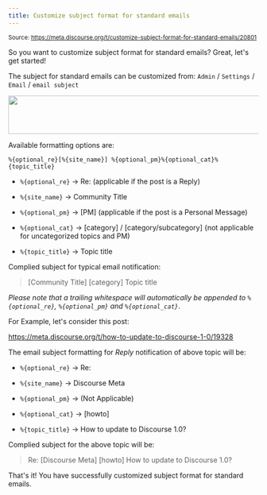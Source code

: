 ```yaml
---
title: Customize subject format for standard emails
---
```


<small class="doc-source">Source: https://meta.discourse.org/t/customize-subject-format-for-standard-emails/20801</small>

So you want to customize subject format for standard emails? Great, let's get started!

The subject for standard emails can be customized from: `Admin` / `Settings` / `Email` / `email subject`

<img src="//discourse-meta.s3-us-west-1.amazonaws.com/original/3X/4/d/4d6ff202f5422d3720b909b23aea6dc2b2cadd03.png" width="598" height="77"> 

Available formatting options are:

`%{optional_re}[%{site_name}] %{optional_pm}%{optional_cat}%{topic_title}`

* `%{optional_re}` &rarr; Re: (applicable if the post is a Reply)

* `%{site_name}` &rarr; Community Title

* `%{optional_pm}` &rarr; [PM] (applicable if the post is a Personal Message)

* `%{optional_cat}` &rarr; [category] / [category/subcategory] {not applicable for uncategorized topics and PM)

* `%{topic_title}` &rarr; Topic title

Complied subject for typical email notification: 

> [Community Title] [category] Topic title

*Please note that a trailing whitespace will automatically be appended to `%{optional_re}`, `%{optional_pm}` and `%{optional_cat}`*.

For Example, let's consider this post:

https://meta.discourse.org/t/how-to-update-to-discourse-1-0/19328

The email subject formatting for *Reply* notification of above topic will be:

* `%{optional_re}` &rarr; Re:

* `%{site_name}` &rarr; Discourse Meta

* `%{optional_pm}` &rarr; (Not Applicable)

* `%{optional_cat}` &rarr; [howto]

* `%{topic_title}` &rarr; How to update to Discourse 1.0?

Complied subject for the above topic will be: 

> Re: [Discourse Meta] [howto] How to update to Discourse 1.0?

That's it! You have successfully customized subject format for standard emails.
